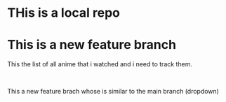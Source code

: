 # THis is a local repo
# This is a new feature branch

<p>This the list of all anime that i watched and i need to track them.<p>
<br>
<p>This a new feature brach whose is similar to the main branch (dropdown) <p>
